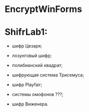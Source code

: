 # EncryptWinForms
# ShifrLab1:
- шифр Цезаря;

- лозунговый шифр;

- полибианский квадрат;

- шифрующая система Трисемуса;

- шифр Playfair;

- системы омофонов ???;

- шифр Виженера.
